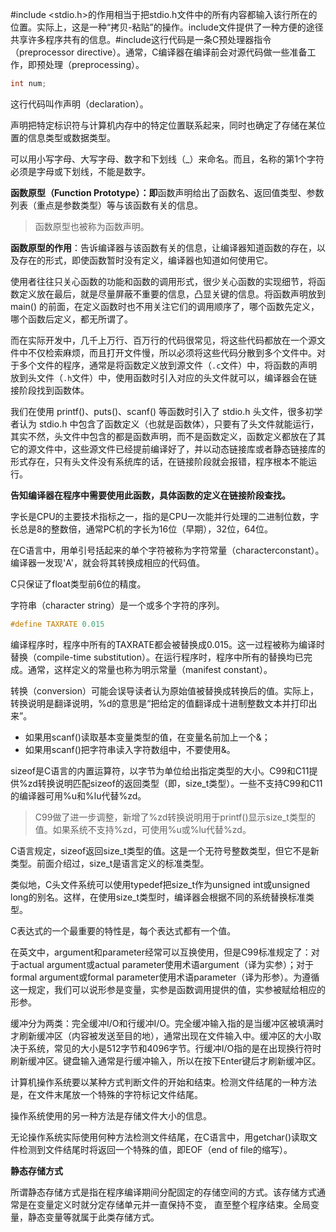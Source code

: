 #include <stdio.h>的作用相当于把stdio.h文件中的所有内容都输入该行所在的位置。实际上，这是一种“拷贝-粘贴”的操作。include文件提供了一种方便的途径共享许多程序共有的信息。#include这行代码是一条C预处理器指令（preprocessor directive）。通常，C编译器在编译前会对源代码做一些准备工作，即预处理（preprocessing）。

~~~c
int num;
~~~

这行代码叫作声明（declaration）。

声明把特定标识符与计算机内存中的特定位置联系起来，同时也确定了存储在某位置的信息类型或数据类型。

可以用小写字母、大写字母、数字和下划线（_）来命名。而且，名称的第1个字符必须是字母或下划线，不能是数字。

**函数原型（Function Prototype）：即**函数声明给出了函数名、返回值类型、参数列表（重点是参数类型）等与该函数有关的信息。

> 函数原型也被称为函数声明。

**函数原型的作用**：告诉编译器与该函数有关的信息，让编译器知道函数的存在，以及存在的形式，即使函数暂时没有定义，编译器也知道如何使用它。

使用者往往只关心函数的功能和函数的调用形式，很少关心函数的实现细节，将函数定义放在最后，就是尽量屏蔽不重要的信息，凸显关键的信息。将函数声明放到 main() 的前面，在定义函数时也不用关注它们的调用顺序了，哪个函数先定义，哪个函数后定义，都无所谓了。

而在实际开发中，几千上万行、百万行的代码很常见，将这些代码都放在一个源文件中不仅检索麻烦，而且打开文件慢，所以必须将这些代码分散到多个文件中。对于多个文件的程序，通常是将函数定义放到源文件（`.c`文件）中，将函数的声明放到头文件（`.h`文件）中，使用函数时引入对应的头文件就可以，编译器会在链接阶段找到函数体。

我们在使用 printf()、puts()、scanf() 等函数时引入了 stdio.h 头文件，很多初学者认为 stdio.h 中包含了函数定义（也就是函数体），只要有了头文件就能运行，其实不然，头文件中包含的都是函数声明，而不是函数定义，函数定义都放在了其它的源文件中，这些源文件已经提前编译好了，并以动态链接库或者静态链接库的形式存在，只有头文件没有系统库的话，在链接阶段就会报错，程序根本不能运行。

**告知编译器在程序中需要使用此函数，具体函数的定义在链接阶段查找。**

字长是CPU的主要技术指标之一，指的是CPU一次能并行处理的二进制位数，字长总是8的整数倍，通常PC机的字长为16位（早期），32位，64位。

在C语言中，用单引号括起来的单个字符被称为字符常量（characterconstant）。编译器一发现'A'，就会将其转换成相应的代码值。

C只保证了float类型前6位的精度。

字符串（character string）是一个或多个字符的序列。

~~~c
#define TAXRATE 0.015
~~~

编译程序时，程序中所有的TAXRATE都会被替换成0.015。这一过程被称为编译时替换（compile-time substitution）。在运行程序时，程序中所有的替换均已完成。通常，这样定义的常量也称为明示常量（manifest constant）。

转换（conversion）可能会误导读者认为原始值被替换成转换后的值。实际上，转换说明是翻译说明，%d的意思是“把给定的值翻译成十进制整数文本并打印出来”。

- 如果用scanf()读取基本变量类型的值，在变量名前加上一个&；
- 如果用scanf()把字符串读入字符数组中，不要使用&。

sizeof是C语言的内置运算符，以字节为单位给出指定类型的大小。C99和C11提供%zd转换说明匹配sizeof的返回类型（即，size_t类型）。一些不支持C99和C11的编译器可用%u和%lu代替%zd。

> C99做了进一步调整，新增了%zd转换说明用于printf()显示size_t类型的值。如果系统不支持%zd，可使用%u或%lu代替%zd。

C语言规定，sizeof返回size_t类型的值。这是一个无符号整数类型，但它不是新类型。前面介绍过，size_t是语言定义的标准类型。

类似地，C头文件系统可以使用typedef把size_t作为unsigned int或unsigned long的别名。这样，在使用size_t类型时，编译器会根据不同的系统替换标准类型。

C表达式的一个最重要的特性是，每个表达式都有一个值。

在英文中，argument和parameter经常可以互换使用，但是C99标准规定了：对于actual argument或actual parameter使用术语argument（译为实参）；对于formal argument或formal parameter使用术语parameter（译为形参）。为遵循这一规定，我们可以说形参是变量，实参是函数调用提供的值，实参被赋给相应的形参。

缓冲分为两类：完全缓冲I/O和行缓冲I/O。完全缓冲输入指的是当缓冲区被填满时才刷新缓冲区（内容被发送至目的地），通常出现在文件输入中。缓冲区的大小取决于系统，常见的大小是512字节和4096字节。行缓冲I/O指的是在出现换行符时刷新缓冲区。键盘输入通常是行缓冲输入，所以在按下Enter键后才刷新缓冲区。

计算机操作系统要以某种方式判断文件的开始和结束。检测文件结尾的一种方法是，在文件末尾放一个特殊的字符标记文件结尾。

操作系统使用的另一种方法是存储文件大小的信息。

无论操作系统实际使用何种方法检测文件结尾，在C语言中，用getchar()读取文件检测到文件结尾时将返回一个特殊的值，即EOF（end of file的缩写）。

**静态存储方式**

所谓静态存储方式是指在程序编译期间分配固定的存储空间的方式。该存储方式通常是在变量定义时就分定存储单元并一直保持不变， 
直至整个程序结束。全局变量，静态变量等就属于此类存储方式。 

































